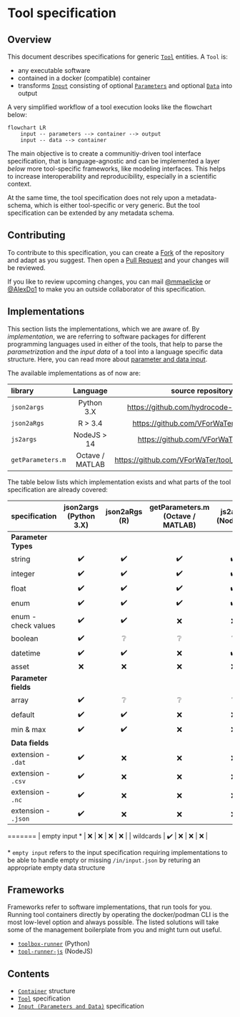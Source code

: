 # Tool specification

## Overview

This document describes specifications for generic [`Tool`](./tool.md) entities. A `Tool` is:
*  any executable software
*  contained in a docker (compatible) container 
*  transforms [`Input`](./input.md) consisting of optional [`Parameters`](./input.md#parameters-file-specification) and optional [`Data`](./input.md#data-file-specification) into output

A very simplified workflow of a tool execution looks like the flowchart below:

```mermaid
flowchart LR
    input -- parameters --> container --> output
    input -- data --> container
```

The main objective is to create a communitiy-driven tool interface specification, 
that is language-agnostic and can be implemented a layer *below* more tool-specific 
frameworks, like modeling interfaces.
This helps to increase interoperability and reproducibility, especially in a 
scientific context.

At the same time, the tool specification does not rely upon a metadata-schema, 
which is either tool-specific or very generic. But the tool specification can be
extended by any metadata schema.

## Contributing

To contribute to this specification, you can create a [Fork](https://github.com/VForWaTer/tool-specs/fork) 
of the repository and adapt as you suggest. Then open a [Pull Request](https://github.com/VForWaTer/tool-specs/comparehttps://github.com/VForWaTer/tool-specs/compare) and your changes will be reviewed.

If you like to review upcoming changes, you can mail [@mmaelicke](https://github.com/mmaelicke)
or [@AlexDo1](https://github.com/AlexDo1) to make you an outside collaborator 
of this specification.

## Implementations

This section lists the implementations, which we are aware of. By *implementation*, 
we are referring to software packages for different programming languages used
in either of the tools, that help to parse the *parametrization* and the *input data* of a tool into
a language specific data structure. Here, you can read more about [parameter and data input](./input.md).

The available implementations as of now are:
  
|  library          | Language          |  source repository                          | install                       |  template repo                                    |
|:------------------|:-----------------:|:-------------------------------------------:|:-----------------------------:|:-------------------------------------------------:|
| `json2args`       | Python 3.X        | https://github.com/hydrocode-de/json2args | `pip install json2args`         | https://github.com/VForWaTer/tool_template_python | 
| `json2aRgs`       | R > 3.4           | https://github.com/VForWaTer/json2aRgs    | `install.packages("json2aRgs")` | https://github.com/VForWaTer/tool_template_r      | 
| `js2args`         | NodeJS > 14       | https://github.com/VForWaTer/js2args      | `npm install js2args`           | https://github.com/vforwater/tool_template_node   | 
| `getParameters.m` | Octave / MATLAB   | https://github.com/VForWaTer/tool_template_octave | :x:                     | https://github.com/VForWaTer/tool_template_octave | 


The table below lists which implementation exists and what parts of the
tool specification are already covered:


|  specification        |  json2args (Python 3.X)  | json2aRgs (R)      |  getParameters.m (Octave / MATLAB)  |  js2args (Node.js). |
|:----------------------|:------------------------:|:------------------:|:-----------------------------------:|:-------------------:|
|    **Parameter Types**                                                                                                        ||
| string                | :heavy_check_mark:       | :heavy_check_mark: | :heavy_check_mark:                  | :heavy_check_mark:  |
| integer               | :heavy_check_mark:       | :heavy_check_mark: | :heavy_check_mark:                  | :heavy_check_mark:  |
| float                 | :heavy_check_mark:       | :heavy_check_mark: | :heavy_check_mark:                  | :heavy_check_mark:  |
| enum                  | :heavy_check_mark:       | :heavy_check_mark: | :heavy_check_mark:                  | :heavy_check_mark:  |
| enum -check values    | :heavy_check_mark:       | :heavy_check_mark: | :x:                                 | :x:                 |
| boolean               | :heavy_check_mark:       | :grey_question:    | :grey_question:                     | :grey_question:     |
| datetime              | :heavy_check_mark:       | :heavy_check_mark: | :x:                                 | :heavy_check_mark:  |
| asset                 | :x:                      | :x:                | :x:                                 | :x:                 |
|    **Parameter fields**                                                                                                       ||
| array                 | :heavy_check_mark:       | :grey_question:    | :grey_question:                     | :grey_question:     |
| default               | :heavy_check_mark:       | :heavy_check_mark: | :x:                                 | :x:                 |
| min & max             | :heavy_check_mark:       | :heavy_check_mark: | :x:                                 | :x:                 |
|    **Data fields**                                                                                                            ||
| extension - `.dat`    | :heavy_check_mark:                      | :x:                | :x:                                 | :x:                 |
| extension - `.csv`    | :heavy_check_mark:       | :x:                | :x:                                 | :x:                 |
| extension - `.nc`     | :heavy_check_mark:       | :x:                | :x:                                 | :x:                 |
| extension - `.json` | :heavy_check_mark:         | :x:                | :x:                                 | :x:                 |
=======
| empty input     *     | :x:                      | :x:                | :x:                                 | :x:                 |
| wildcards             | :heavy_check_mark:       | :x:                | :x:                                 | :x:                 |

\* `empty input` refers to the input specification requiring implementations to be able to handle empty or missing `/in/input.json` by returing an appropriate empty data structure

## Frameworks

Frameworks refer to software implementations, that run tools for you. Running tool containers
directly by operating the docker/podman CLI is the most low-level option and always possible.
The listed solutions will take some of the management boilerplate from you and
might turn out useful.

* [`toolbox-runner`](https://github.com/hydrocode-de/tool-runner) (Python)
* [`tool-runner-js`](https://github.com/hydrocode-de/tool-runner-js) (NodeJS)


## Contents

* [`Container`](container.md) structure
* [`Tool`](./tool.md) specification
* [`Input (Parameters and Data)`](./input.md) specification
